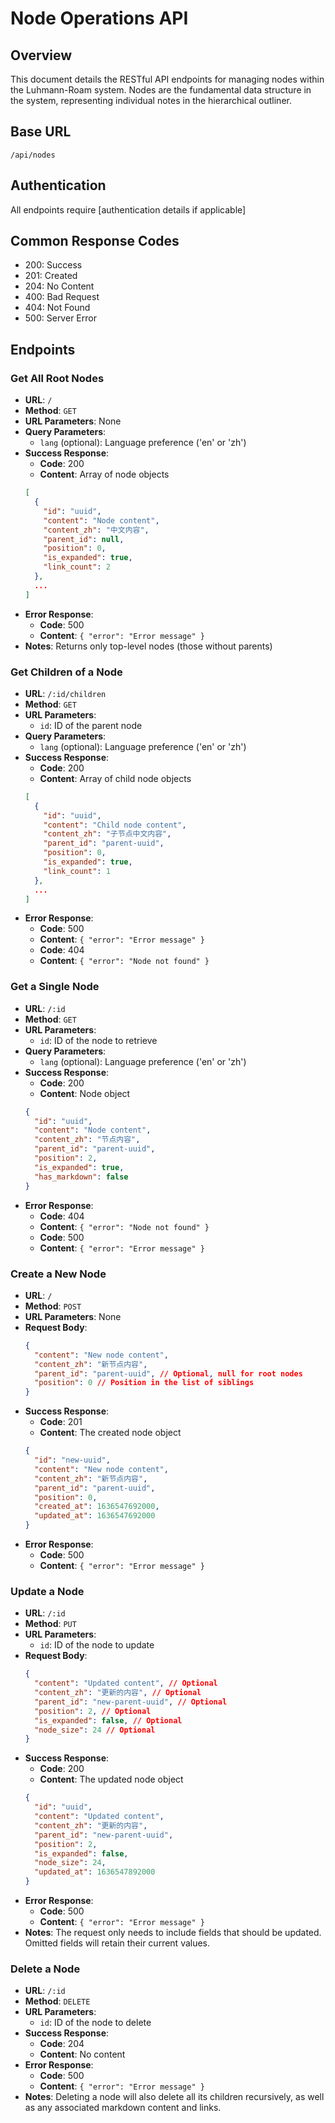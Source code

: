 # Node Operations API

## Overview
This document details the RESTful API endpoints for managing nodes within the Luhmann-Roam system. Nodes are the fundamental data structure in the system, representing individual notes in the hierarchical outliner.

## Base URL
`/api/nodes`

## Authentication
All endpoints require [authentication details if applicable]

## Common Response Codes
- 200: Success
- 201: Created
- 204: No Content
- 400: Bad Request
- 404: Not Found
- 500: Server Error

## Endpoints

### Get All Root Nodes
- **URL**: `/`
- **Method**: `GET`
- **URL Parameters**: None
- **Query Parameters**:
  - `lang` (optional): Language preference ('en' or 'zh')
- **Success Response**:
  - **Code**: 200
  - **Content**: Array of node objects
  ```json
  [
    {
      "id": "uuid",
      "content": "Node content",
      "content_zh": "中文内容",
      "parent_id": null,
      "position": 0,
      "is_expanded": true,
      "link_count": 2
    },
    ...
  ]
  ```
- **Error Response**:
  - **Code**: 500
  - **Content**: `{ "error": "Error message" }`
- **Notes**: Returns only top-level nodes (those without parents)

### Get Children of a Node
- **URL**: `/:id/children`
- **Method**: `GET`
- **URL Parameters**:
  - `id`: ID of the parent node
- **Query Parameters**:
  - `lang` (optional): Language preference ('en' or 'zh')
- **Success Response**:
  - **Code**: 200
  - **Content**: Array of child node objects
  ```json
  [
    {
      "id": "uuid",
      "content": "Child node content",
      "content_zh": "子节点中文内容",
      "parent_id": "parent-uuid",
      "position": 0,
      "is_expanded": true,
      "link_count": 1
    },
    ...
  ]
  ```
- **Error Response**:
  - **Code**: 500
  - **Content**: `{ "error": "Error message" }`
  - **Code**: 404
  - **Content**: `{ "error": "Node not found" }`

### Get a Single Node
- **URL**: `/:id`
- **Method**: `GET`
- **URL Parameters**:
  - `id`: ID of the node to retrieve
- **Query Parameters**:
  - `lang` (optional): Language preference ('en' or 'zh')
- **Success Response**:
  - **Code**: 200
  - **Content**: Node object
  ```json
  {
    "id": "uuid",
    "content": "Node content",
    "content_zh": "节点内容",
    "parent_id": "parent-uuid",
    "position": 2,
    "is_expanded": true,
    "has_markdown": false
  }
  ```
- **Error Response**:
  - **Code**: 404
  - **Content**: `{ "error": "Node not found" }`
  - **Code**: 500
  - **Content**: `{ "error": "Error message" }`

### Create a New Node
- **URL**: `/`
- **Method**: `POST`
- **URL Parameters**: None
- **Request Body**:
  ```json
  {
    "content": "New node content",
    "content_zh": "新节点内容",
    "parent_id": "parent-uuid", // Optional, null for root nodes
    "position": 0 // Position in the list of siblings
  }
  ```
- **Success Response**:
  - **Code**: 201
  - **Content**: The created node object
  ```json
  {
    "id": "new-uuid",
    "content": "New node content",
    "content_zh": "新节点内容",
    "parent_id": "parent-uuid",
    "position": 0,
    "created_at": 1636547692000,
    "updated_at": 1636547692000
  }
  ```
- **Error Response**:
  - **Code**: 500
  - **Content**: `{ "error": "Error message" }`

### Update a Node
- **URL**: `/:id`
- **Method**: `PUT`
- **URL Parameters**:
  - `id`: ID of the node to update
- **Request Body**:
  ```json
  {
    "content": "Updated content", // Optional
    "content_zh": "更新的内容", // Optional
    "parent_id": "new-parent-uuid", // Optional
    "position": 2, // Optional
    "is_expanded": false, // Optional
    "node_size": 24 // Optional
  }
  ```
- **Success Response**:
  - **Code**: 200
  - **Content**: The updated node object
  ```json
  {
    "id": "uuid",
    "content": "Updated content",
    "content_zh": "更新的内容",
    "parent_id": "new-parent-uuid",
    "position": 2,
    "is_expanded": false,
    "node_size": 24,
    "updated_at": 1636547892000
  }
  ```
- **Error Response**:
  - **Code**: 500
  - **Content**: `{ "error": "Error message" }`
- **Notes**: The request only needs to include fields that should be updated. Omitted fields will retain their current values.

### Delete a Node
- **URL**: `/:id`
- **Method**: `DELETE`
- **URL Parameters**:
  - `id`: ID of the node to delete
- **Success Response**:
  - **Code**: 204
  - **Content**: No content
- **Error Response**:
  - **Code**: 500
  - **Content**: `{ "error": "Error message" }`
- **Notes**: Deleting a node will also delete all its children recursively, as well as any associated markdown content and links.
